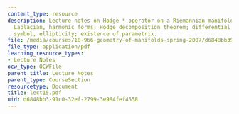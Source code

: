```yaml
---
content_type: resource
description: Lecture notes on Hodge * operator on a Riemannian manifold; d* operator;
  Laplacian, harmonic forms; Hodge decomposition theorem; differential operators;
  symbol, ellipticity; existence of parametrix.
file: /media/courses/18-966-geometry-of-manifolds-spring-2007/d6848bb391c032ef27993e984fef4558_lect15.pdf
file_type: application/pdf
learning_resource_types:
- Lecture Notes
ocw_type: OCWFile
parent_title: Lecture Notes
parent_type: CourseSection
resourcetype: Document
title: lect15.pdf
uid: d6848bb3-91c0-32ef-2799-3e984fef4558
---
```

